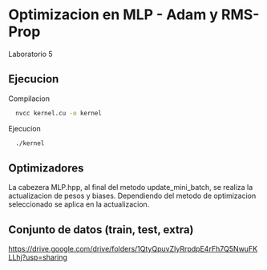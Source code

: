 # Optimizacion en MLP - Adam y RMS-Prop

Laboratorio 5

## Ejecucion

Compilacion
```bash
  nvcc kernel.cu -o kernel
```
Ejecucion
```bash
  ./kernel
```
## Optimizadores
La cabezera MLP.hpp, al final del metodo update_mini_batch, se realiza la actualizacion de pesos y biases. Dependiendo del metodo de optimizacion seleccionado se aplica en la actualizacion. 

## Conjunto de datos (train, test, extra)
https://drive.google.com/drive/folders/1QtyQpuvZIyRrpdpE4rFh7Q5NwuFKLLhj?usp=sharing
